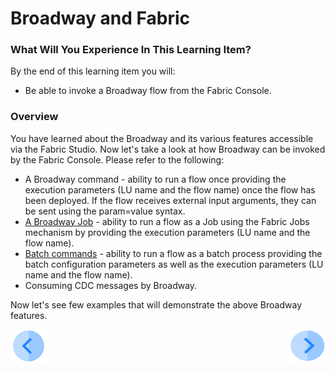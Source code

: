 # Broadway and Fabric

### What Will You Experience In This Learning Item?

By the end of this learning item you will:

- Be able to invoke a Broadway flow from the Fabric Console.



### Overview

You have learned about the Broadway and its various features accessible via the Fabric Studio. Now let's take a look at how Broadway can be invoked by the Fabric Console. Please refer to the following:

* A Broadway command - ability to run a flow once providing the execution parameters (LU name and the flow name) once the flow has been deployed. If the flow receives external input arguments, they can be sent using the param=value syntax. 
* [A Broadway Job](/articles/20_jobs_and_batch_services/05_create_a_new_broadway_job.md) -  ability to run a flow as a Job using the Fabric Jobs mechanism by providing the execution parameters (LU name and the flow name).
* [Batch commands](/articles/20_jobs_and_batch_services/15_batch_broadway_commands.md) - ability to run a flow as a batch process providing the batch configuration parameters as well as the execution parameters (LU name and the flow name).
* Consuming CDC messages by Broadway.



Now let's see few examples that will demonstrate the above Broadway features.



[![Previous](/articles/images/Previous.png)](19_broadway_addl_features_exercise_solution.md)[<img align="right" width="60" height="54" src="/articles/images/Next.png">](21_broadway_and_fabric_example.md)